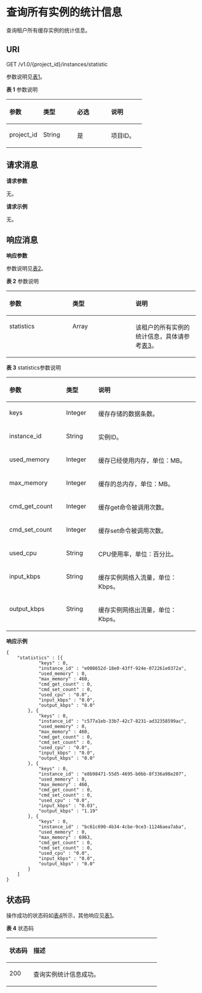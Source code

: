 # 查询所有实例的统计信息<a name="ZH-CN_TOPIC_0052507312"></a>

查询租户所有缓存实例的统计信息。

## **URI**<a name="section678380145219"></a>

GET /v1.0/\{project\_id\}/instances/statistic

参数说明见[表1](#table8593726183514)。

**表 1**  参数说明

<a name="table8593726183514"></a>
<table><thead align="left"><tr id="row1759392653515"><th class="cellrowborder" valign="top" width="25%" id="mcps1.2.5.1.1"><p id="p65922269352"><a name="p65922269352"></a><a name="p65922269352"></a>参数</p>
</th>
<th class="cellrowborder" valign="top" width="25%" id="mcps1.2.5.1.2"><p id="p10592172653513"><a name="p10592172653513"></a><a name="p10592172653513"></a>类型</p>
</th>
<th class="cellrowborder" valign="top" width="25%" id="mcps1.2.5.1.3"><p id="p35931926163513"><a name="p35931926163513"></a><a name="p35931926163513"></a>必选</p>
</th>
<th class="cellrowborder" valign="top" width="25%" id="mcps1.2.5.1.4"><p id="p1259392633512"><a name="p1259392633512"></a><a name="p1259392633512"></a>说明</p>
</th>
</tr>
</thead>
<tbody><tr id="row1593202653513"><td class="cellrowborder" valign="top" width="25%" headers="mcps1.2.5.1.1 "><p id="p959392614353"><a name="p959392614353"></a><a name="p959392614353"></a>project_id</p>
</td>
<td class="cellrowborder" valign="top" width="25%" headers="mcps1.2.5.1.2 "><p id="p6593126103516"><a name="p6593126103516"></a><a name="p6593126103516"></a>String</p>
</td>
<td class="cellrowborder" valign="top" width="25%" headers="mcps1.2.5.1.3 "><p id="p1759342693511"><a name="p1759342693511"></a><a name="p1759342693511"></a>是</p>
</td>
<td class="cellrowborder" valign="top" width="25%" headers="mcps1.2.5.1.4 "><p id="p1359302623515"><a name="p1359302623515"></a><a name="p1359302623515"></a>项目ID。</p>
</td>
</tr>
</tbody>
</table>

## **请求消息**<a name="section525620116529"></a>

**请求参数**

无。

**请求示例**

无。

## **响应消息**<a name="section1076710320527"></a>

**响应参数**

参数说明见[表2](#table254823012351)。

**表 2**  参数说明

<a name="table254823012351"></a>
<table><thead align="left"><tr id="row454823033518"><th class="cellrowborder" valign="top" width="33.33333333333333%" id="mcps1.2.4.1.1"><p id="p19271145132518"><a name="p19271145132518"></a><a name="p19271145132518"></a>参数</p>
</th>
<th class="cellrowborder" valign="top" width="33.33333333333333%" id="mcps1.2.4.1.2"><p id="p2548173053511"><a name="p2548173053511"></a><a name="p2548173053511"></a>类型</p>
</th>
<th class="cellrowborder" valign="top" width="33.33333333333333%" id="mcps1.2.4.1.3"><p id="p19548183083519"><a name="p19548183083519"></a><a name="p19548183083519"></a>说明</p>
</th>
</tr>
</thead>
<tbody><tr id="row8548630153516"><td class="cellrowborder" valign="top" width="33.33333333333333%" headers="mcps1.2.4.1.1 "><p id="p654873018353"><a name="p654873018353"></a><a name="p654873018353"></a>statistics</p>
</td>
<td class="cellrowborder" valign="top" width="33.33333333333333%" headers="mcps1.2.4.1.2 "><p id="p0548153093512"><a name="p0548153093512"></a><a name="p0548153093512"></a>Array</p>
</td>
<td class="cellrowborder" valign="top" width="33.33333333333333%" headers="mcps1.2.4.1.3 "><p id="p205488301359"><a name="p205488301359"></a><a name="p205488301359"></a>该租户的所有实例的统计信息，具体请参考<a href="#table7914256164">表3</a>。</p>
</td>
</tr>
</tbody>
</table>

**表 3**  statistics参数说明

<a name="table7914256164"></a>
<table><thead align="left"><tr id="row6914195611613"><th class="cellrowborder" valign="top" width="30%" id="mcps1.2.4.1.1"><p id="p1191417569612"><a name="p1191417569612"></a><a name="p1191417569612"></a>参数</p>
</th>
<th class="cellrowborder" valign="top" width="17%" id="mcps1.2.4.1.2"><p id="p1191415613619"><a name="p1191415613619"></a><a name="p1191415613619"></a>类型</p>
</th>
<th class="cellrowborder" valign="top" width="53%" id="mcps1.2.4.1.3"><p id="p691414560620"><a name="p691414560620"></a><a name="p691414560620"></a>说明</p>
</th>
</tr>
</thead>
<tbody><tr id="row1491513561461"><td class="cellrowborder" valign="top" width="30%" headers="mcps1.2.4.1.1 "><p id="p19915195614617"><a name="p19915195614617"></a><a name="p19915195614617"></a>keys</p>
</td>
<td class="cellrowborder" valign="top" width="17%" headers="mcps1.2.4.1.2 "><p id="p17915125620619"><a name="p17915125620619"></a><a name="p17915125620619"></a>Integer</p>
</td>
<td class="cellrowborder" valign="top" width="53%" headers="mcps1.2.4.1.3 "><p id="p79151056865"><a name="p79151056865"></a><a name="p79151056865"></a>缓存存储的数据条数。</p>
</td>
</tr>
<tr id="row19698149103520"><td class="cellrowborder" valign="top" width="30%" headers="mcps1.2.4.1.1 "><p id="p1114765163510"><a name="p1114765163510"></a><a name="p1114765163510"></a>instance_id</p>
</td>
<td class="cellrowborder" valign="top" width="17%" headers="mcps1.2.4.1.2 "><p id="p1714815193511"><a name="p1714815193511"></a><a name="p1714815193511"></a>String</p>
</td>
<td class="cellrowborder" valign="top" width="53%" headers="mcps1.2.4.1.3 "><p id="p141482051103516"><a name="p141482051103516"></a><a name="p141482051103516"></a>实例ID。</p>
</td>
</tr>
<tr id="row1191516561968"><td class="cellrowborder" valign="top" width="30%" headers="mcps1.2.4.1.1 "><p id="p18915656968"><a name="p18915656968"></a><a name="p18915656968"></a>used_memory</p>
</td>
<td class="cellrowborder" valign="top" width="17%" headers="mcps1.2.4.1.2 "><p id="p14915145615610"><a name="p14915145615610"></a><a name="p14915145615610"></a>Integer</p>
</td>
<td class="cellrowborder" valign="top" width="53%" headers="mcps1.2.4.1.3 "><p id="p291565620618"><a name="p291565620618"></a><a name="p291565620618"></a>缓存已经使用内存，单位：MB。</p>
</td>
</tr>
<tr id="row59151956264"><td class="cellrowborder" valign="top" width="30%" headers="mcps1.2.4.1.1 "><p id="p13915185611615"><a name="p13915185611615"></a><a name="p13915185611615"></a>max_memory</p>
</td>
<td class="cellrowborder" valign="top" width="17%" headers="mcps1.2.4.1.2 "><p id="p891517562062"><a name="p891517562062"></a><a name="p891517562062"></a>Integer</p>
</td>
<td class="cellrowborder" valign="top" width="53%" headers="mcps1.2.4.1.3 "><p id="p1991517561466"><a name="p1991517561466"></a><a name="p1991517561466"></a>缓存的总内存，单位：MB。</p>
</td>
</tr>
<tr id="row8915156766"><td class="cellrowborder" valign="top" width="30%" headers="mcps1.2.4.1.1 "><p id="p49151856163"><a name="p49151856163"></a><a name="p49151856163"></a>cmd_get_count</p>
</td>
<td class="cellrowborder" valign="top" width="17%" headers="mcps1.2.4.1.2 "><p id="p1691515561068"><a name="p1691515561068"></a><a name="p1691515561068"></a>Integer</p>
</td>
<td class="cellrowborder" valign="top" width="53%" headers="mcps1.2.4.1.3 "><p id="p39157564612"><a name="p39157564612"></a><a name="p39157564612"></a>缓存get命令被调用次数。</p>
</td>
</tr>
<tr id="row139151356469"><td class="cellrowborder" valign="top" width="30%" headers="mcps1.2.4.1.1 "><p id="p149156569611"><a name="p149156569611"></a><a name="p149156569611"></a>cmd_set_count</p>
</td>
<td class="cellrowborder" valign="top" width="17%" headers="mcps1.2.4.1.2 "><p id="p1091525613614"><a name="p1091525613614"></a><a name="p1091525613614"></a>Integer</p>
</td>
<td class="cellrowborder" valign="top" width="53%" headers="mcps1.2.4.1.3 "><p id="p09157568619"><a name="p09157568619"></a><a name="p09157568619"></a>缓存set命令被调用次数。</p>
</td>
</tr>
<tr id="row139151156268"><td class="cellrowborder" valign="top" width="30%" headers="mcps1.2.4.1.1 "><p id="p14915115616613"><a name="p14915115616613"></a><a name="p14915115616613"></a>used_cpu</p>
</td>
<td class="cellrowborder" valign="top" width="17%" headers="mcps1.2.4.1.2 "><p id="p69151656567"><a name="p69151656567"></a><a name="p69151656567"></a>String</p>
</td>
<td class="cellrowborder" valign="top" width="53%" headers="mcps1.2.4.1.3 "><p id="p391520565615"><a name="p391520565615"></a><a name="p391520565615"></a>CPU使用率，单位：百分比。</p>
</td>
</tr>
<tr id="row6915356665"><td class="cellrowborder" valign="top" width="30%" headers="mcps1.2.4.1.1 "><p id="p1591512568616"><a name="p1591512568616"></a><a name="p1591512568616"></a>input_kbps</p>
</td>
<td class="cellrowborder" valign="top" width="17%" headers="mcps1.2.4.1.2 "><p id="p17916856466"><a name="p17916856466"></a><a name="p17916856466"></a>String</p>
</td>
<td class="cellrowborder" valign="top" width="53%" headers="mcps1.2.4.1.3 "><p id="p391665616610"><a name="p391665616610"></a><a name="p391665616610"></a>缓存实例网络入流量，单位：Kbps。</p>
</td>
</tr>
<tr id="row159161561669"><td class="cellrowborder" valign="top" width="30%" headers="mcps1.2.4.1.1 "><p id="p391625614617"><a name="p391625614617"></a><a name="p391625614617"></a>output_kbps</p>
</td>
<td class="cellrowborder" valign="top" width="17%" headers="mcps1.2.4.1.2 "><p id="p149163561619"><a name="p149163561619"></a><a name="p149163561619"></a>String</p>
</td>
<td class="cellrowborder" valign="top" width="53%" headers="mcps1.2.4.1.3 "><p id="p159161356362"><a name="p159161356362"></a><a name="p159161356362"></a>缓存实例网络出流量，单位：Kbps。</p>
</td>
</tr>
</tbody>
</table>

**响应示例**

```
{
    "statistics" : [{
            "keys" : 0,
            "instance_id" : "e008652d-18e0-43ff-924e-072261e0372a",
            "used_memory" : 0,
            "max_memory" : 460,
            "cmd_get_count" : 0,
            "cmd_set_count" : 0,
            "used_cpu" : "0.0",
            "input_kbps" : "0.0",
            "output_kbps" : "0.0"
        }, {
            "keys" : 0,
            "instance_id" : "c577a1eb-33b7-42c7-8231-ad32358599ac",
            "used_memory" : 0,
            "max_memory" : 460,
            "cmd_get_count" : 0,
            "cmd_set_count" : 0,
            "used_cpu" : "0.0",
            "input_kbps" : "0.0",
            "output_kbps" : "0.0"
        }, {
            "keys" : 0,
            "instance_id" : "e8b98471-55d5-4695-b0bb-8f336a98e207",
            "used_memory" : 0,
            "max_memory" : 460,
            "cmd_get_count" : 0,
            "cmd_set_count" : 0,
            "used_cpu" : "0.0",
            "input_kbps" : "0.03",
            "output_kbps" : "1.19"
        }, {
            "keys" : 0,
            "instance_id" : "bc61c690-4b34-4cbe-9ce3-11246aea7aba",
            "used_memory" : 0,
            "max_memory" : 6963,
            "cmd_get_count" : 0,
            "cmd_set_count" : 0,
            "used_cpu" : "0.0",
            "input_kbps" : "0.0",
            "output_kbps" : "0.0"
        }
    ]
}
```

## **状态码**<a name="section143993303124"></a>

操作成功的状态码如[表4](#table63992308123)所示，其他响应见[表1](状态码.md#table5210141351517)。

**表 4**  状态码

<a name="table63992308123"></a>
<table><thead align="left"><tr id="row1400230201218"><th class="cellrowborder" valign="top" width="15.98%" id="mcps1.2.3.1.1"><p id="p14009308126"><a name="p14009308126"></a><a name="p14009308126"></a>状态码</p>
</th>
<th class="cellrowborder" valign="top" width="84.02%" id="mcps1.2.3.1.2"><p id="p13400203001219"><a name="p13400203001219"></a><a name="p13400203001219"></a>描述</p>
</th>
</tr>
</thead>
<tbody><tr id="row540016305125"><td class="cellrowborder" valign="top" width="15.98%" headers="mcps1.2.3.1.1 "><p id="p3400163015122"><a name="p3400163015122"></a><a name="p3400163015122"></a>200</p>
</td>
<td class="cellrowborder" valign="top" width="84.02%" headers="mcps1.2.3.1.2 "><p id="p24001308129"><a name="p24001308129"></a><a name="p24001308129"></a>查询实例统计信息成功。</p>
</td>
</tr>
</tbody>
</table>

